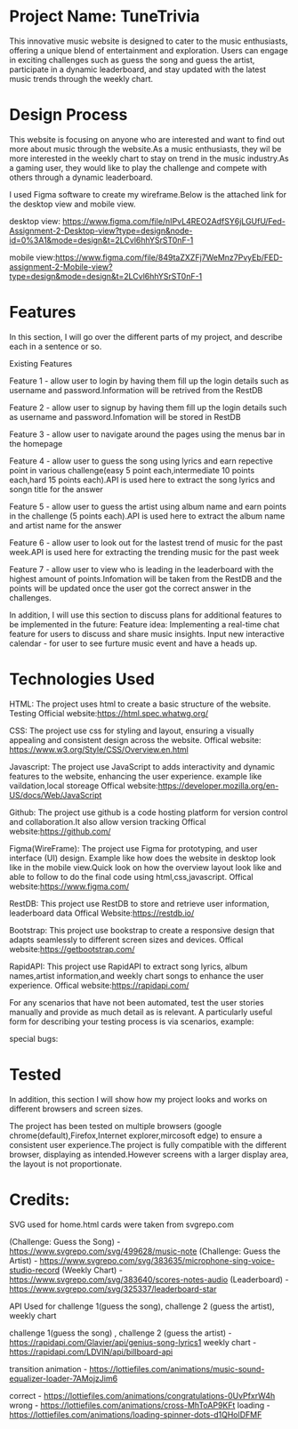 # Project Name: TuneTrivia

This innovative music website is designed to cater to the music enthusiasts, offering a unique blend of entertainment and exploration. Users can engage in exciting challenges such as guess the song and guess the artist, participate in a dynamic leaderboard, and stay updated with the latest music trends through the weekly chart.

# Design Process

This website is focusing on anyone who are interested and want to find out more about music through the website.As a music enthusiasts, they wil be more interested in the weekly chart to stay on trend in the music industry.As a gaming user, they would like to play the challenge and compete with others through a dynamic leaderboard.

I used Figma software to create my wireframe.Below is the attached link for the desktop view and mobile view.

desktop view: https://www.figma.com/file/nIPvL4REO2AdfSY6jLGUfU/Fed-Assignment-2-Desktop-view?type=design&node-id=0%3A1&mode=design&t=2LCvl6hhYSrST0nF-1

mobile view:https://www.figma.com/file/849taZXZFj7WeMnz7PvyEb/FED-assignment-2-Mobile-view?type=design&mode=design&t=2LCvl6hhYSrST0nF-1

# Features

In this section, I will go over the different parts of my project, and describe each in a sentence or so.

Existing Features

Feature 1 - allow user to login by having them fill up the login details such as username and password.Information will be retrived from the RestDB

Feature 2 - allow user to signup by having them fill up the login details such as username and password.Infomation will be stored in RestDB

Feature 3 - allow user to navigate around the pages using the menus bar in the homepage

Feature 4 - allow user to guess the song using lyrics and earn repective point in various challenge(easy 5 point each,intermediate 10 points each,hard 15 points each).API is used here to extract the song lyrics and songn title for the answer

Feature 5 - allow user to guess the artist using album name and earn points in the challenge (5 points each).API is used here to extract the album name and artist name for the answer

Feature 6 - allow user to look out for the lastest trend of music for the past week.API is used here for extracting the trending music for the past week

Feature 7 - allow user to view who is leading in the leaderboard with the highest amount of points.Infomation will be taken from the RestDB and the points will be updated once the user got the correct answer in the challenges.

In addition, I will use this section to discuss plans for additional features to be implemented in the future:
Feature idea:
Implementing a real-time chat feature for users to discuss and share music insights.
Input new interactive calendar - for user to see furture music event and have a heads up.

# Technologies Used

HTML:
The project uses html to create a basic structure of the website.
Testing
Official website:https://html.spec.whatwg.org/

CSS:
The project use css for styling and layout, ensuring a visually appealing and consistent design across the website.
Offical website: https://www.w3.org/Style/CSS/Overview.en.html

Javascript:
The project use JavaScript to adds interactivity and dynamic features to the website, enhancing the user experience.
example like vaildation,local storeage
Offical website:https://developer.mozilla.org/en-US/docs/Web/JavaScript

Github:
The project use github is a code hosting platform for version control and collaboration.It also allow version tracking
Offical website:https://github.com/

Figma(WireFrame):
The project use Figma for prototyping, and user interface (UI) design.
Example like how does the website in desktop look like in the mobile view.Quick look on how the overview layout look like and able to follow to do the final code using html,css,javascript.
Offical website:https://www.figma.com/

RestDB:
This project use RestDB to store and retrieve user information, leaderboard data
Offical Website:https://restdb.io/

Bootstrap:
This project use bookstrap to create a responsive design that adapts seamlessly to different screen sizes and devices.
Offical website:https://getbootstrap.com/

RapidAPI:
This project use RapidAPI to extract song lyrics, album names,artist information,and weekly chart songs to enhance the user experience.
Offical website:https://rapidapi.com/

For any scenarios that have not been automated, test the user stories manually and provide as much detail as is relevant. A particularly useful form for describing your testing process is via scenarios, example:

special bugs:

# Tested

In addition, this section I will show how my project looks and works on different browsers and screen sizes.

The project has been tested on multiple browsers (google chrome(default),Firefox,Internet explorer,mircosoft edge) to ensure a consistent user experience.The project is fully compatible with the different browser, displaying as intended.However screens with a larger display area, the layout is not proportionate.

# Credits:

SVG used for home.html cards were taken from svgrepo.com

(Challenge: Guess the Song) - https://www.svgrepo.com/svg/499628/music-note
(Challenge: Guess the Artist) - https://www.svgrepo.com/svg/383635/microphone-sing-voice-studio-record
(Weekly Chart) - https://www.svgrepo.com/svg/383640/scores-notes-audio
(Leaderboard) - https://www.svgrepo.com/svg/325337/leaderboard-star

API Used for challenge 1(guess the song), challenge 2 (guess the artist), weekly chart

challenge 1(guess the song) , challenge 2 (guess the artist) - https://rapidapi.com/Glavier/api/genius-song-lyrics1
weekly chart - https://rapidapi.com/LDVIN/api/billboard-api

transition animation - https://lottiefiles.com/animations/music-sound-equalizer-loader-7AMojzJim6

correct - https://lottiefiles.com/animations/congratulations-0UvPfxrW4h
wrong - https://lottiefiles.com/animations/cross-MhToAP9KFt
loading - https://lottiefiles.com/animations/loading-spinner-dots-d1QHolDFMF
